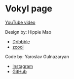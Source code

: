 # Vokyl page

[YouTube video](https://youtu.be/gTmKY2AlXAE)

Design by: Hippie Mao

- [Dribbble](https://dribbble.com/HippieMao)
- [zcool](https://www.zcool.com.cn/u/15035750)

Code by: Yaroslav Gulnazaryan

- [Instagram](https://www.instagram.com/frontend_sensei/)
- [GitHub](https://github.com/frontend-sensei)
